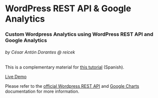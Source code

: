# WordPress REST API & Google Analytics
### Custom Wordpress Analytics using WordPress REST API and Google Analytics
###### by César Antón Dorantes @ reicek

This is a complementary material for <a href='' target="_blank">this tutorial</a> (Spanish).

<a href='http://goo.gl/R2JqfH' target="_blank">Live Demo</a>

Please refer to the <a href='https://developer.wordpress.com/docs/api/' target="_blank">official Wordpress REST API</a> and <a href='https://developers.google.com/chart/' target="_blank">Google Charts</a> documentation for more information.
